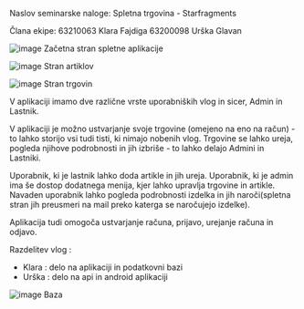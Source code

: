 Naslov seminarske naloge: Spletna trgovina - Starfragments

Člana ekipe:
63210063 Klara Fajdiga
63200098 Urška Glavan

![image](https://user-images.githubusercontent.com/97111898/211497322-a0698bd6-204a-4a3d-86b7-5de531da73b6.png)
Začetna stran spletne aplikacije

![image](https://user-images.githubusercontent.com/97111898/211517321-4f56efac-596c-4855-9867-059e947b22fe.png)
Stran artiklov

![image](https://user-images.githubusercontent.com/97111898/211519987-70fabe96-0aa6-4156-b452-4a1446c66780.png)
Stran trgovin

V aplikaciji imamo dve različne vrste uporabniških vlog in sicer, Admin in Lastnik.

V aplikaciji je možno ustvarjanje svoje trgovine (omejeno na eno na račun) - to lahko storijo vsi tudi tisti, ki nimajo nobenih vlog. Trgovine se lahko ureja, pogleda njihove podrobnosti in jih izbriše - to lahko delajo Admini in Lastniki.

Uporabnik, ki je lastnik lahko doda artikle in jih ureja. Uporabnik, ki je admin ima še dostop dodatnega menija, kjer lahko upravlja trgovine in artikle.
Navaden uporabnik lahko pogleda podrobnosti izdelka in jih naroči(spletna stran jih preusmeri na mail preko katerga se naročujejo izdelke).

Aplikacija tudi omogoča ustvarjanje računa, prijavo, urejanje računa in odjavo.

Razdelitev vlog :
- Klara : delo na aplikaciji in podatkovni bazi
- Urška : delo na api in android aplikaciji

![image](https://user-images.githubusercontent.com/97111898/211507847-5a42a97f-b358-4aad-973e-b02f2cf4bf87.png)
Baza
